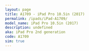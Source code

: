 ```yaml
---
layout: page
title: A1709 - iPad Pro 10.5in (2017)
permalink: /ipads/iPad-A1709/
model_name: iPad Pro 10.5in (2017)
description: undefined
aka: iPad Pro 2nd generation
code: A1709
sim: true
---
```

